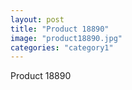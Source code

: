 ```yaml
---
layout: post
title: "Product 18890"
image: "product18890.jpg"
categories: "category1"
---
```

Product 18890
